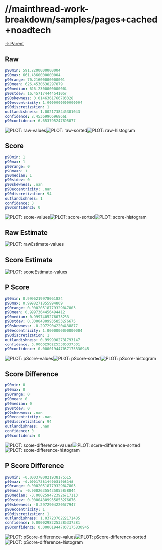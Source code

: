 
# //mainthread-work-breakdown/samples/pages+cached+noadtech

[→ Parent](../..)


## Raw


```yaml
p90min: 591.2200000000004
p90max: 661.4360000000004
p90range: 70.21600000000001
p90mean: 626.4530638297879
p90median: 626.2300000000004
p90stdev: 16.457174444541057
p90skewness: 0.0146361766783328
p90eccentricity: 1.0000000000000004
p90discretization: 1
outlandishness: 1.0021738446301043
confidence: 8.45369966968661
p90confidence: 6.653795247895077

```

![PLOT: raw-values](./raw/values.svg)![PLOT: raw-sorted](./raw/sorted.svg)![PLOT: raw-histogram](./raw/histogram.svg)
## Score


```yaml
p90min: 1
p90max: 1
p90range: 0
p90mean: 1
p90median: 1
p90stdev: 0
p90skewness: .nan
p90eccentricity: .nan
p90discretization: 94
outlandishness: 1
confidence: 0
p90confidence: 0

```

![PLOT: score-values](./score/values.svg)![PLOT: score-sorted](./score/sorted.svg)![PLOT: score-histogram](./score/histogram.svg)
## Raw Estimate

![PLOT: rawEstimate-values](./rawEstimate/values.svg)
## Score Estimate

![PLOT: scoreEstimate-values](./scoreEstimate/values.svg)
## P Score


```yaml
p90min: 0.9996219978061824
p90max: 0.9998271855994809
p90range: 0.00020518779329847803
p90mean: 0.9997364456494412
p90median: 0.9997405276073283
p90stdev: 0.00004809935853276675
p90skewness: -0.29729042204438877
p90eccentricity: 1.0000000000000004
p90discretization: 1
outlandishness: 0.9999902731793147
confidence: 0.00002982253386337381
p90confidence: 0.000019447037175830945

```

![PLOT: pScore-values](./pScore/values.svg)![PLOT: pScore-sorted](./pScore/sorted.svg)![PLOT: pScore-histogram](./pScore/histogram.svg)
## Score Difference


```yaml
p90min: 0
p90max: 0
p90range: 0
p90mean: 0
p90median: 0
p90stdev: 0
p90skewness: .nan
p90eccentricity: .nan
p90discretization: 94
outlandishness: .nan
confidence: 0
p90confidence: 0

```

![PLOT: score-difference-values](./score-difference/values.svg)![PLOT: score-difference-sorted](./score-difference/sorted.svg)![PLOT: score-difference-histogram](./score-difference/histogram.svg)
## P Score Difference


```yaml
p90min: -0.0003780021938175615
p90max: -0.00017281440051908348
p90range: 0.00020518779329847803
p90mean: -0.00026355435055858844
p90median: -0.0002594723926717113
p90stdev: 0.00004809935853276676
p90skewness: -0.2972904220577947
p90eccentricity: 1
p90discretization: 1
outlandishness: 1.0372370222171485
confidence: 0.00002982253386337381
p90confidence: 0.000019447037175830945

```

![PLOT: pScore-difference-values](./pScore-difference/values.svg)![PLOT: pScore-difference-sorted](./pScore-difference/sorted.svg)![PLOT: pScore-difference-histogram](./pScore-difference/histogram.svg)